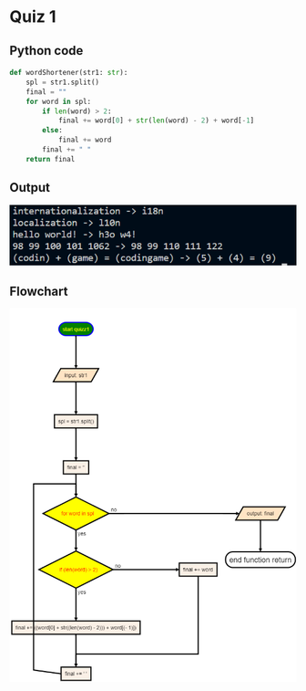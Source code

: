 # Quiz 1
## Python code
```python
def wordShortener(str1: str):
    spl = str1.split()
    final = ""
    for word in spl:
        if len(word) > 2:
            final += word[0] + str(len(word) - 2) + word[-1]
        else:
            final += word
        final += " "
    return final
```

## Output
![](/assets/Q_1.png) 

## Flowchart
![](/flowCharts/quizz1.png)

